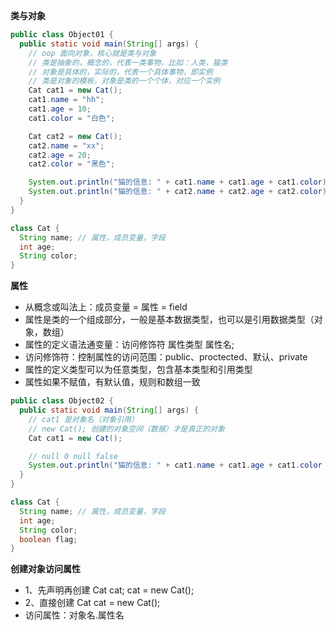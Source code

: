 **类与对象**

```java
public class Object01 {
  public static void main(String[] args) {
    // oop 面向对象，核心就是类与对象
    // 类是抽象的，概念的，代表一类事物，比如：人类，猫类
    // 对象是具体的，实际的，代表一个具体事物，即实例
    // 类是对象的模板，对象是类的一个个体，对应一个实例
    Cat cat1 = new Cat();
    cat1.name = "hh"; 
    cat1.age = 10;
    cat1.color = "白色";

    Cat cat2 = new Cat();
    cat2.name = "xx";
    cat2.age = 20;
    cat2.color = "黑色";

    System.out.println("猫的信息: " + cat1.name + cat1.age + cat1.color);
    System.out.println("猫的信息: " + cat2.name + cat2.age + cat2.color);
  }
}

class Cat {
  String name; // 属性，成员变量，字段
  int age;
  String color;
}
```

**属性**

* 从概念或叫法上：成员变量 = 属性 = field
* 属性是类的一个组成部分，一般是基本数据类型，也可以是引用数据类型（对象，数组）
* 属性的定义语法通变量：访问修饰符 属性类型 属性名;
* 访问修饰符：控制属性的访问范围：public、proctected、默认、private
* 属性的定义类型可以为任意类型，包含基本类型和引用类型
* 属性如果不赋值，有默认值，规则和数组一致

```java
public class Object02 {
  public static void main(String[] args) {
    // cat1 是对象名（对象引用）
    // new Cat(); 创建的对象空间（数据）才是真正的对象
    Cat cat1 = new Cat();

    // null 0 null false
    System.out.println("猫的信息: " + cat1.name + cat1.age + cat1.color + cat1.flag);
  }
}

class Cat {
  String name; // 属性，成员变量，字段
  int age;
  String color;
  boolean flag;
}
```

**创建对象访问属性**

* 1、先声明再创建 Cat cat;  cat = new Cat();
* 2、直接创建 Cat cat = new Cat();
* 访问属性：对象名.属性名
